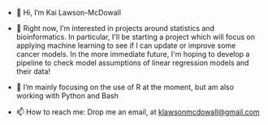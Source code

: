- 👋 Hi, I’m Kai Lawson-McDowall

- 👀 Right now, I’m interested in projects around statistics and bioinformatics. In particular, I'll be starting a project which will focus on applying machine learning to see if I can update or improve some cancer models. In the  more immediate future, I'm hoping to develop a pipeline to check model assumptions of linear regression models and their data! 

- 🌱 I’m mainly focusing on the use of R at the moment, but am also working with Python and Bash

- 📫 How to reach me: Drop me an email, at klawsonmcdowall@gmail.com

<!---
kai-lawsonmcdowall/kai-lawsonmcdowall is a ✨ special ✨ repository because its `README.md` (this file) appears on your GitHub profile.
You can click the Preview link to take a look at your changes.
--->
